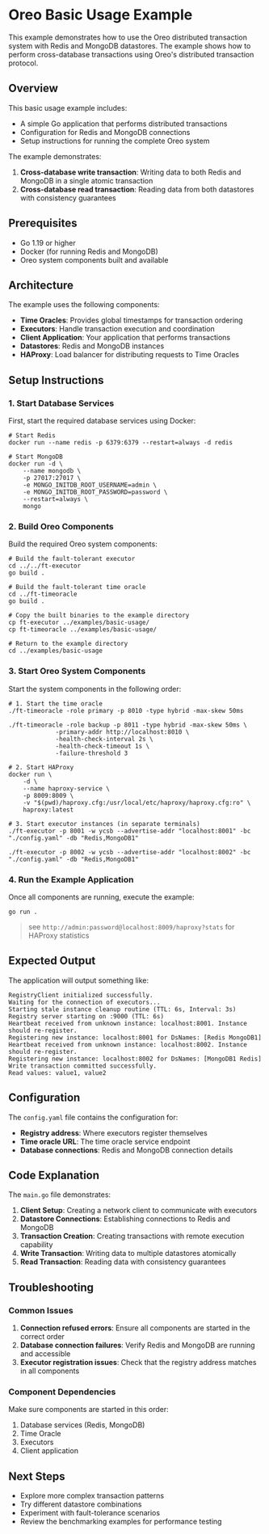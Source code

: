 
# Oreo Basic Usage Example

This example demonstrates how to use the Oreo distributed transaction system with Redis and MongoDB datastores. The example shows how to perform cross-database transactions using Oreo's distributed transaction protocol.

## Overview

This basic usage example includes:

- A simple Go application that performs distributed transactions
- Configuration for Redis and MongoDB connections
- Setup instructions for running the complete Oreo system

The example demonstrates:

1. **Cross-database write transaction**: Writing data to both Redis and MongoDB in a single atomic transaction
2. **Cross-database read transaction**: Reading data from both datastores with consistency guarantees

## Prerequisites

- Go 1.19 or higher
- Docker (for running Redis and MongoDB)
- Oreo system components built and available

## Architecture

The example uses the following components:

- **Time Oracles**: Provides global timestamps for transaction ordering
- **Executors**: Handle transaction execution and coordination
- **Client Application**: Your application that performs transactions
- **Datastores**: Redis and MongoDB instances
- **HAProxy**: Load balancer for distributing requests to Time Oracles

## Setup Instructions

### 1. Start Database Services

First, start the required database services using Docker:

```shell
# Start Redis
docker run --name redis -p 6379:6379 --restart=always -d redis

# Start MongoDB
docker run -d \
    --name mongodb \
    -p 27017:27017 \
    -e MONGO_INITDB_ROOT_USERNAME=admin \
    -e MONGO_INITDB_ROOT_PASSWORD=password \
    --restart=always \
    mongo
```

### 2. Build Oreo Components

Build the required Oreo system components:

```shell
# Build the fault-tolerant executor
cd ../../ft-executor
go build .

# Build the fault-tolerant time oracle
cd ../ft-timeoracle
go build .

# Copy the built binaries to the example directory
cp ft-executor ../examples/basic-usage/
cp ft-timeoracle ../examples/basic-usage/

# Return to the example directory
cd ../examples/basic-usage
```

### 3. Start Oreo System Components

Start the system components in the following order:

```shell
# 1. Start the time oracle
./ft-timeoracle -role primary -p 8010 -type hybrid -max-skew 50ms

./ft-timeoracle -role backup -p 8011 -type hybrid -max-skew 50ms \
             -primary-addr http://localhost:8010 \
             -health-check-interval 2s \
             -health-check-timeout 1s \
             -failure-threshold 3

# 2. Start HAProxy
docker run \
    -d \
    --name haproxy-service \
    -p 8009:8009 \
    -v "$(pwd)/haproxy.cfg:/usr/local/etc/haproxy/haproxy.cfg:ro" \
    haproxy:latest

# 3. Start executor instances (in separate terminals)
./ft-executor -p 8001 -w ycsb --advertise-addr "localhost:8001" -bc "./config.yaml" -db "Redis,MongoDB1"

./ft-executor -p 8002 -w ycsb --advertise-addr "localhost:8002" -bc "./config.yaml" -db "Redis,MongoDB1"
```

### 4. Run the Example Application

Once all components are running, execute the example:

```shell
go run .
```

> see `http://admin:password@localhost:8009/haproxy?stats` for HAProxy statistics

## Expected Output

The application will output something like:

```text
RegistryClient initialized successfully.
Waiting for the connection of executors...
Starting stale instance cleanup routine (TTL: 6s, Interval: 3s)
Registry server starting on :9000 (TTL: 6s)
Heartbeat received from unknown instance: localhost:8001. Instance should re-register.
Registering new instance: localhost:8001 for DsNames: [Redis MongoDB1]
Heartbeat received from unknown instance: localhost:8002. Instance should re-register.
Registering new instance: localhost:8002 for DsNames: [MongoDB1 Redis]
Write transaction committed successfully.
Read values: value1, value2

```

## Configuration

The `config.yaml` file contains the configuration for:

- **Registry address**: Where executors register themselves
- **Time oracle URL**: The time oracle service endpoint
- **Database connections**: Redis and MongoDB connection details

## Code Explanation

The `main.go` file demonstrates:

1. **Client Setup**: Creating a network client to communicate with executors
2. **Datastore Connections**: Establishing connections to Redis and MongoDB
3. **Transaction Creation**: Creating transactions with remote execution capability
4. **Write Transaction**: Writing data to multiple datastores atomically
5. **Read Transaction**: Reading data with consistency guarantees

## Troubleshooting

### Common Issues

1. **Connection refused errors**: Ensure all components are started in the correct order
2. **Database connection failures**: Verify Redis and MongoDB are running and accessible
3. **Executor registration issues**: Check that the registry address matches in all components

### Component Dependencies

Make sure components are started in this order:

1. Database services (Redis, MongoDB)
2. Time Oracle
3. Executors
4. Client application

## Next Steps

- Explore more complex transaction patterns
- Try different datastore combinations
- Experiment with fault-tolerance scenarios
- Review the benchmarking examples for performance testing
